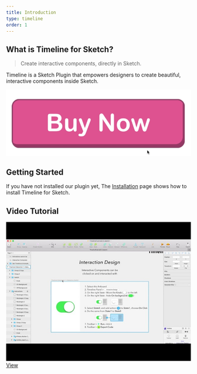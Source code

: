 ```yaml
---
title: Introduction
type: timeline
order: 1
---
```


## What is Timeline for Sketch?

> Create interactive components, directly in Sketch.

Timeline is a Sketch Plugin that empowers designers to create beautiful, interactive components inside Sketch. 

![](/images/timeline/samples/components/buynow.gif)

## Getting Started

If you have not installed our plugin yet, The [Installation](install.html) page shows how to install Timeline for Sketch. 


## Video Tutorial

![](/images/timeline/thumbs/1.jpg)
[View](https://www.youtube.com/watch?v=BlX3jMPe0WA&t=0s&index=2&list=PLvftPKgDrSwbQGXpf19BLe6sOkb13hvMT)
